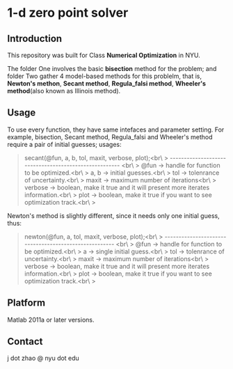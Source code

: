 1-d zero point solver
===

Introduction
----
This repository was built for Class **Numerical Optimization** in NYU.

The folder One involves the basic **bisection** method for the problem; and folder Two gather 4 model-based methods for this problelm, that is, **Newton's methon**, **Secant method**, **Regula_falsi method**, **Wheeler's method**(also known as Illinois method).

Usage
---
To use every function, they have same intefaces and parameter setting. For example, bisection, Secant method, Regula_falsi and Wheeler's method require a pair of initial guesses; usages:
> secant(@fun, a, b, tol, maxit, verbose, plot);<br\ >
> ------------------------------------------------------ <br\ >
> @fun -> handle for function to be optimized.<br\ >
> a, b -> initial guesses.<br\ >
> tol -> tolenrance of uncertainty.<br\ >
> maxit -> maximum number of iterations<br\ >
> verbose -> boolean, make it true and it will present more iterates information.<br\ >
> plot -> boolean, make it true if you want to see optimization track.<br\ >


Newton's method is slightly different, since it needs only one initial guess, thus:
> newton(@fun, a, tol, maxit, verbose, plot);<br\ >
> ------------------------------------------------------ <br\ >
> @fun -> handle for function to be optimized.<br\ >
> a -> single initial guess.<br\ >
> tol -> tolenrance of uncertainty.<br\ >
> maxit -> maximum number of iterations<br\ >
> verbose -> boolean, make it true and it will present more iterates information.<br\ >
> plot -> boolean, make it true if you want to see optimization track.<br\ >

Platform
---
Matlab 2011a or later versions.

Contact
----
j dot zhao @ nyu dot edu 


